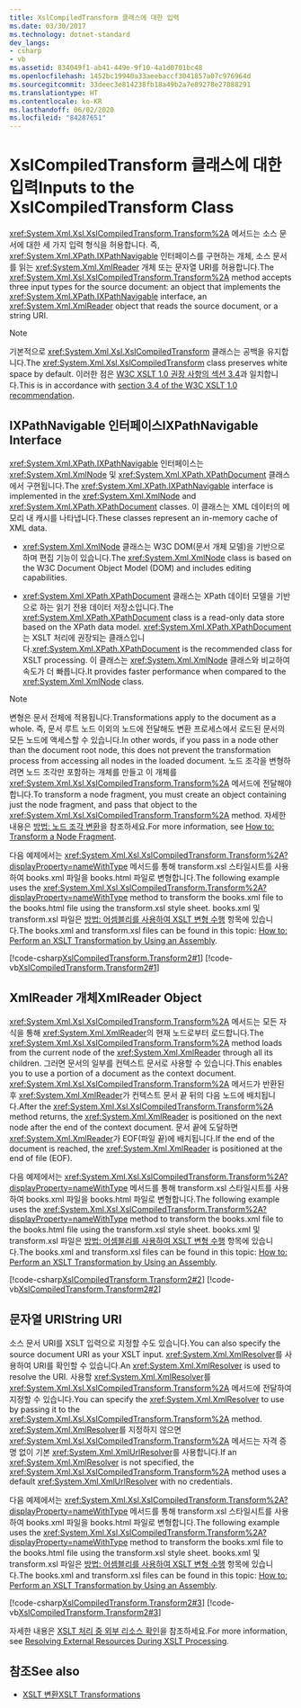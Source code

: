 ```yaml
---
title: XslCompiledTransform 클래스에 대한 입력
ms.date: 03/30/2017
ms.technology: dotnet-standard
dev_langs:
- csharp
- vb
ms.assetid: 834049f1-ab41-449e-9f10-4a1d0701bc48
ms.openlocfilehash: 1452bc19940a33aeebaccf3041857a07c976964d
ms.sourcegitcommit: 33deec3e814238fb18a49b2a7e89278e27888291
ms.translationtype: HT
ms.contentlocale: ko-KR
ms.lasthandoff: 06/02/2020
ms.locfileid: "84287651"
---
```

# <a name="inputs-to-the-xslcompiledtransform-class"></a><span data-ttu-id="c27a3-102">XslCompiledTransform 클래스에 대한 입력</span><span class="sxs-lookup"><span data-stu-id="c27a3-102">Inputs to the XslCompiledTransform Class</span></span>
<span data-ttu-id="c27a3-103"><xref:System.Xml.Xsl.XslCompiledTransform.Transform%2A> 메서드는 소스 문서에 대한 세 가지 입력 형식을 허용합니다. 즉, <xref:System.Xml.XPath.IXPathNavigable> 인터페이스를 구현하는 개체, 소스 문서를 읽는 <xref:System.Xml.XmlReader> 개체 또는 문자열 URI를 허용합니다.</span><span class="sxs-lookup"><span data-stu-id="c27a3-103">The <xref:System.Xml.Xsl.XslCompiledTransform.Transform%2A> method accepts three input types for the source document: an object that implements the <xref:System.Xml.XPath.IXPathNavigable> interface, an <xref:System.Xml.XmlReader> object that reads the source document, or a string URI.</span></span>  
  
> [!NOTE]
> <span data-ttu-id="c27a3-104">기본적으로 <xref:System.Xml.Xsl.XslCompiledTransform> 클래스는 공백을 유지합니다.</span><span class="sxs-lookup"><span data-stu-id="c27a3-104">The <xref:System.Xml.Xsl.XslCompiledTransform> class preserves white space by default.</span></span> <span data-ttu-id="c27a3-105">이러한 점은 [W3C XSLT 1.0 권장 사항의 섹션 3.4](https://www.w3.org/TR/xslt.html#strip)과 일치합니다.</span><span class="sxs-lookup"><span data-stu-id="c27a3-105">This is in accordance with [section 3.4 of the W3C XSLT 1.0 recommendation](https://www.w3.org/TR/xslt.html#strip).</span></span>  
  
## <a name="ixpathnavigable-interface"></a><span data-ttu-id="c27a3-106">IXPathNavigable 인터페이스</span><span class="sxs-lookup"><span data-stu-id="c27a3-106">IXPathNavigable Interface</span></span>  
 <span data-ttu-id="c27a3-107"><xref:System.Xml.XPath.IXPathNavigable> 인터페이스는 <xref:System.Xml.XmlNode> 및 <xref:System.Xml.XPath.XPathDocument> 클래스에서 구현됩니다.</span><span class="sxs-lookup"><span data-stu-id="c27a3-107">The <xref:System.Xml.XPath.IXPathNavigable> interface is implemented in the <xref:System.Xml.XmlNode> and <xref:System.Xml.XPath.XPathDocument> classes.</span></span> <span data-ttu-id="c27a3-108">이 클래스는 XML 데이터의 메모리 내 캐시를 나타냅니다.</span><span class="sxs-lookup"><span data-stu-id="c27a3-108">These classes represent an in-memory cache of XML data.</span></span>  
  
- <span data-ttu-id="c27a3-109"><xref:System.Xml.XmlNode> 클래스는 W3C DOM(문서 개체 모델)을 기반으로 하며 편집 기능이 있습니다.</span><span class="sxs-lookup"><span data-stu-id="c27a3-109">The <xref:System.Xml.XmlNode> class is based on the W3C Document Object Model (DOM) and includes editing capabilities.</span></span>  
  
- <span data-ttu-id="c27a3-110"><xref:System.Xml.XPath.XPathDocument> 클래스는 XPath 데이터 모델을 기반으로 하는 읽기 전용 데이터 저장소입니다.</span><span class="sxs-lookup"><span data-stu-id="c27a3-110">The <xref:System.Xml.XPath.XPathDocument> class is a read-only data store based on the XPath data model.</span></span> <span data-ttu-id="c27a3-111"><xref:System.Xml.XPath.XPathDocument>는 XSLT 처리에 권장되는 클래스입니다.</span><span class="sxs-lookup"><span data-stu-id="c27a3-111"><xref:System.Xml.XPath.XPathDocument> is the recommended class for XSLT processing.</span></span> <span data-ttu-id="c27a3-112">이 클래스는 <xref:System.Xml.XmlNode> 클래스와 비교하여 속도가 더 빠릅니다.</span><span class="sxs-lookup"><span data-stu-id="c27a3-112">It provides faster performance when compared to the <xref:System.Xml.XmlNode> class.</span></span>  
  
> [!NOTE]
> <span data-ttu-id="c27a3-113">변형은 문서 전체에 적용됩니다.</span><span class="sxs-lookup"><span data-stu-id="c27a3-113">Transformations apply to the document as a whole.</span></span> <span data-ttu-id="c27a3-114">즉, 문서 루트 노드 이외의 노드에 전달해도 변환 프로세스에서 로드된 문서의 모든 노드에 액세스할 수 있습니다.</span><span class="sxs-lookup"><span data-stu-id="c27a3-114">In other words, if you pass in a node other than the document root node, this does not prevent the transformation process from accessing all nodes in the loaded document.</span></span> <span data-ttu-id="c27a3-115">노드 조각을 변형하려면 노드 조각만 포함하는 개체를 만들고 이 개체를 <xref:System.Xml.Xsl.XslCompiledTransform.Transform%2A> 메서드에 전달해야 합니다.</span><span class="sxs-lookup"><span data-stu-id="c27a3-115">To transform a node fragment, you must create an object containing just the node fragment, and pass that object to the <xref:System.Xml.Xsl.XslCompiledTransform.Transform%2A> method.</span></span> <span data-ttu-id="c27a3-116">자세한 내용은 [방법: 노드 조각 변환](how-to-transform-a-node-fragment.md)을 참조하세요.</span><span class="sxs-lookup"><span data-stu-id="c27a3-116">For more information, see [How to: Transform a Node Fragment](how-to-transform-a-node-fragment.md).</span></span>  
  
 <span data-ttu-id="c27a3-117">다음 예제에서는 <xref:System.Xml.Xsl.XslCompiledTransform.Transform%2A?displayProperty=nameWithType> 메서드를 통해 transform.xsl 스타일시트를 사용하여 books.xml 파일을 books.html 파일로 변형합니다.</span><span class="sxs-lookup"><span data-stu-id="c27a3-117">The following example uses the <xref:System.Xml.Xsl.XslCompiledTransform.Transform%2A?displayProperty=nameWithType> method to transform the books.xml file to the books.html file using the transform.xsl style sheet.</span></span> <span data-ttu-id="c27a3-118">books.xml 및 transform.xsl 파일은 [방법: 어셈블리를 사용하여 XSLT 변형 수행](how-to-perform-an-xslt-transformation-by-using-an-assembly.md) 항목에 있습니다.</span><span class="sxs-lookup"><span data-stu-id="c27a3-118">The books.xml and transform.xsl files can be found in this topic: [How to: Perform an XSLT Transformation by Using an Assembly](how-to-perform-an-xslt-transformation-by-using-an-assembly.md).</span></span>  
  
 [!code-csharp[XslCompiledTransform.Transform2#1](../../../../samples/snippets/csharp/VS_Snippets_Data/XslCompiledTransform.Transform2/CS/Program.cs#1)]
 [!code-vb[XslCompiledTransform.Transform2#1](../../../../samples/snippets/visualbasic/VS_Snippets_Data/XslCompiledTransform.Transform2/VB/Module1.vb#1)]  
  
## <a name="xmlreader-object"></a><span data-ttu-id="c27a3-119">XmlReader 개체</span><span class="sxs-lookup"><span data-stu-id="c27a3-119">XmlReader Object</span></span>  
 <span data-ttu-id="c27a3-120"><xref:System.Xml.Xsl.XslCompiledTransform.Transform%2A> 메서드는 모든 자식을 통해 <xref:System.Xml.XmlReader>의 현재 노드로부터 로드합니다.</span><span class="sxs-lookup"><span data-stu-id="c27a3-120">The <xref:System.Xml.Xsl.XslCompiledTransform.Transform%2A> method loads from the current node of the <xref:System.Xml.XmlReader> through all its children.</span></span> <span data-ttu-id="c27a3-121">그러면 문서의 일부를 컨텍스트 문서로 사용할 수 있습니다.</span><span class="sxs-lookup"><span data-stu-id="c27a3-121">This enables you to use a portion of a document as the context document.</span></span> <span data-ttu-id="c27a3-122"><xref:System.Xml.Xsl.XslCompiledTransform.Transform%2A> 메서드가 반환된 후 <xref:System.Xml.XmlReader>가 컨텍스트 문서 끝 뒤의 다음 노드에 배치됩니다.</span><span class="sxs-lookup"><span data-stu-id="c27a3-122">After the <xref:System.Xml.Xsl.XslCompiledTransform.Transform%2A> method returns, the <xref:System.Xml.XmlReader> is positioned on the next node after the end of the context document.</span></span> <span data-ttu-id="c27a3-123">문서 끝에 도달하면 <xref:System.Xml.XmlReader>가 EOF(파일 끝)에 배치됩니다.</span><span class="sxs-lookup"><span data-stu-id="c27a3-123">If the end of the document is reached, the <xref:System.Xml.XmlReader> is positioned at the end of file (EOF).</span></span>  
  
 <span data-ttu-id="c27a3-124">다음 예제에서는 <xref:System.Xml.Xsl.XslCompiledTransform.Transform%2A?displayProperty=nameWithType> 메서드를 통해 transform.xsl 스타일시트를 사용하여 books.xml 파일을 books.html 파일로 변형합니다.</span><span class="sxs-lookup"><span data-stu-id="c27a3-124">The following example uses the <xref:System.Xml.Xsl.XslCompiledTransform.Transform%2A?displayProperty=nameWithType> method to transform the books.xml file to the books.html file using the transform.xsl style sheet.</span></span> <span data-ttu-id="c27a3-125">books.xml 및 transform.xsl 파일은 [방법: 어셈블리를 사용하여 XSLT 변형 수행](how-to-perform-an-xslt-transformation-by-using-an-assembly.md) 항목에 있습니다.</span><span class="sxs-lookup"><span data-stu-id="c27a3-125">The books.xml and transform.xsl files can be found in this topic: [How to: Perform an XSLT Transformation by Using an Assembly](how-to-perform-an-xslt-transformation-by-using-an-assembly.md).</span></span>  
  
 [!code-csharp[XslCompiledTransform.Transform2#2](../../../../samples/snippets/csharp/VS_Snippets_Data/XslCompiledTransform.Transform2/CS/Program.cs#2)]
 [!code-vb[XslCompiledTransform.Transform2#2](../../../../samples/snippets/visualbasic/VS_Snippets_Data/XslCompiledTransform.Transform2/VB/Module1.vb#2)]  
  
## <a name="string-uri"></a><span data-ttu-id="c27a3-126">문자열 URI</span><span class="sxs-lookup"><span data-stu-id="c27a3-126">String URI</span></span>  
 <span data-ttu-id="c27a3-127">소스 문서 URI를 XSLT 입력으로 지정할 수도 있습니다.</span><span class="sxs-lookup"><span data-stu-id="c27a3-127">You can also specify the source document URI as your XSLT input.</span></span> <span data-ttu-id="c27a3-128"><xref:System.Xml.XmlResolver>를 사용하여 URI를 확인할 수 있습니다.</span><span class="sxs-lookup"><span data-stu-id="c27a3-128">An <xref:System.Xml.XmlResolver> is used to resolve the URI.</span></span> <span data-ttu-id="c27a3-129">사용할 <xref:System.Xml.XmlResolver>를 <xref:System.Xml.Xsl.XslCompiledTransform.Transform%2A> 메서드에 전달하여 지정할 수 있습니다.</span><span class="sxs-lookup"><span data-stu-id="c27a3-129">You can specify the <xref:System.Xml.XmlResolver> to use by passing it to the <xref:System.Xml.Xsl.XslCompiledTransform.Transform%2A> method.</span></span> <span data-ttu-id="c27a3-130"><xref:System.Xml.XmlResolver>를 지정하지 않으면 <xref:System.Xml.Xsl.XslCompiledTransform.Transform%2A> 메서드는 자격 증명 없이 기본 <xref:System.Xml.XmlUrlResolver>를 사용합니다.</span><span class="sxs-lookup"><span data-stu-id="c27a3-130">If an <xref:System.Xml.XmlResolver> is not specified, the <xref:System.Xml.Xsl.XslCompiledTransform.Transform%2A> method uses a default <xref:System.Xml.XmlUrlResolver> with no credentials.</span></span>  
  
 <span data-ttu-id="c27a3-131">다음 예제에서는 <xref:System.Xml.Xsl.XslCompiledTransform.Transform%2A?displayProperty=nameWithType> 메서드를 통해 transform.xsl 스타일시트를 사용하여 books.xml 파일을 books.html 파일로 변형합니다.</span><span class="sxs-lookup"><span data-stu-id="c27a3-131">The following example uses the <xref:System.Xml.Xsl.XslCompiledTransform.Transform%2A?displayProperty=nameWithType> method to transform the books.xml file to the books.html file using the transform.xsl style sheet.</span></span> <span data-ttu-id="c27a3-132">books.xml 및 transform.xsl 파일은 [방법: 어셈블리를 사용하여 XSLT 변형 수행](how-to-perform-an-xslt-transformation-by-using-an-assembly.md) 항목에 있습니다.</span><span class="sxs-lookup"><span data-stu-id="c27a3-132">The books.xml and transform.xsl files can be found in this topic: [How to: Perform an XSLT Transformation by Using an Assembly](how-to-perform-an-xslt-transformation-by-using-an-assembly.md).</span></span>  
  
 [!code-csharp[XslCompiledTransform.Transform2#3](../../../../samples/snippets/csharp/VS_Snippets_Data/XslCompiledTransform.Transform2/CS/Program.cs#3)]
 [!code-vb[XslCompiledTransform.Transform2#3](../../../../samples/snippets/visualbasic/VS_Snippets_Data/XslCompiledTransform.Transform2/VB/Module1.vb#3)]  
  
 <span data-ttu-id="c27a3-133">자세한 내용은 [XSLT 처리 중 외부 리소스 확인](resolving-external-resources-during-xslt-processing.md)을 참조하세요.</span><span class="sxs-lookup"><span data-stu-id="c27a3-133">For more information, see [Resolving External Resources During XSLT Processing](resolving-external-resources-during-xslt-processing.md).</span></span>  
  
## <a name="see-also"></a><span data-ttu-id="c27a3-134">참조</span><span class="sxs-lookup"><span data-stu-id="c27a3-134">See also</span></span>

- [<span data-ttu-id="c27a3-135">XSLT 변환</span><span class="sxs-lookup"><span data-stu-id="c27a3-135">XSLT Transformations</span></span>](xslt-transformations.md)
